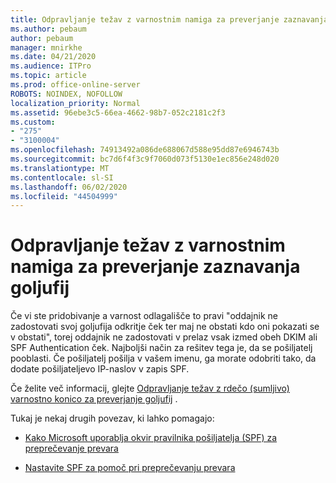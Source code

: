 ```yaml
---
title: Odpravljanje težav z varnostnim namiga za preverjanje zaznavanja goljufij
ms.author: pebaum
author: pebaum
manager: mnirkhe
ms.date: 04/21/2020
ms.audience: ITPro
ms.topic: article
ms.prod: office-online-server
ROBOTS: NOINDEX, NOFOLLOW
localization_priority: Normal
ms.assetid: 96ebe3c5-66ea-4662-98b7-052c2181c2f3
ms.custom:
- "275"
- "3100004"
ms.openlocfilehash: 74913492a086de688067d588e95dd87e6946743b
ms.sourcegitcommit: bc7d6f4f3c9f7060d073f5130e1ec856e248d020
ms.translationtype: MT
ms.contentlocale: sl-SI
ms.lasthandoff: 06/02/2020
ms.locfileid: "44504999"
---
```

# <a name="troubleshooting-the-safety-tip-for-fraud-detection-checks"></a>Odpravljanje težav z varnostnim namiga za preverjanje zaznavanja goljufij

Če vi ste pridobivanje a varnost odlagališče to pravi "oddajnik ne zadostovati svoj goljufija odkritje ček ter maj ne obstati kdo oni pokazati se v obstati", torej oddajnik ne zadostovati v prelaz vsak izmed obeh DKIM ali SPF Authentication ček. Najboljši način za rešitev tega je, da se pošiljatelj pooblasti. Če pošiljatelj pošilja v vašem imenu, ga morate odobriti tako, da dodate pošiljateljevo IP-naslov v zapis SPF.
  
Če želite več informacij, glejte [Odpravljanje težav z rdečo (sumljivo) varnostno konico za preverjanje goljufij](https://blogs.msdn.microsoft.com/tzink/2016/11/02/troubleshooting-the-red-suspicious-safety-tip-for-fraud-detection-checks/) .
  
Tukaj je nekaj drugih povezav, ki lahko pomagajo:
  
- [Kako Microsoft uporablja okvir pravilnika pošiljatelja (SPF) za preprečevanje prevara](https://docs.microsoft.com/microsoft-365/security/office-365-security/how-office-365-uses-spf-to-prevent-spoofing)

- [Nastavite SPF za pomoč pri preprečevanju prevara](https://docs.microsoft.com/microsoft-365/security/office-365-security/set-up-spf-in-office-365-to-help-prevent-spoofing)
